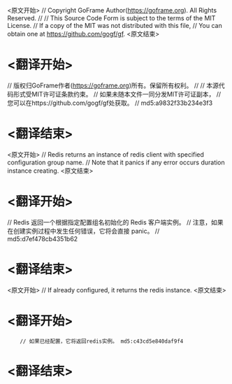 
<原文开始>
// Copyright GoFrame Author(https://goframe.org). All Rights Reserved.
//
// This Source Code Form is subject to the terms of the MIT License.
// If a copy of the MIT was not distributed with this file,
// You can obtain one at https://github.com/gogf/gf.
<原文结束>

# <翻译开始>
// 版权归GoFrame作者(https://goframe.org)所有。保留所有权利。
//
// 本源代码形式受MIT许可证条款约束。
// 如果未随本文件一同分发MIT许可证副本，
// 您可以在https://github.com/gogf/gf处获取。
// md5:a9832f33b234e3f3
# <翻译结束>


<原文开始>
// Redis returns an instance of redis client with specified configuration group name.
// Note that it panics if any error occurs duration instance creating.
<原文结束>

# <翻译开始>
// Redis 返回一个根据指定配置组名初始化的 Redis 客户端实例。
// 注意，如果在创建实例过程中发生任何错误，它将会直接 panic。
// md5:d7ef478cb4351b62
# <翻译结束>


<原文开始>
// If already configured, it returns the redis instance.
<原文结束>

# <翻译开始>
		// 如果已经配置，它将返回redis实例。 md5:c43cd5e840daf9f4
# <翻译结束>


